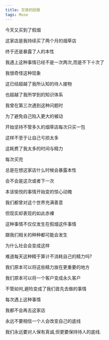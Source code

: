 ```yaml
---
title: 交易的回报
tags: Muse
---
```


今天又买到了假烟

这家店是我持续买了两个月的烟草店

终于还是暴露了人的本性

我遇上这种事情已经不是一次两次,而是不下十次了

我很奇怪这种现象

这已经超越了我所认知的待人接物

也超越了我所学到的知识体系


我曾在第三次遇到这种问题时

为了避免自己陷入更大的被动

开始坚持不管多久的烟草店每次只买一包

这样不至于让自己亏损太多

这耗费了我太多的时间与精力

每次买完

总是在想这家店什么时候会暴露本性

会不会是这次或者下一次


本该愉悦的事情开始变的惊心动魄

我们都曾对这个世界充满善意

但现实却表现的如此赤裸

这种事情不仅仅发生在假烟这件事情

跟我们相关的种种都可能会发生

为什么社会会变成这样

难道每天这种精于算计不消耗自己的精力吗?

我们原本可以将这些精力放在更重要的地方

我们原本可以将一个客户变成永久客户


不管如何,避险变成了我们首先去做的事情

每次遇上这种事情

我都不会再去这家店

永远不要相信一个人会改变自己的底线


我们永远要对人保有真诚,但更要保持待人的底线.
